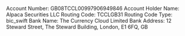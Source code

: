 Account Number: GB08TCCL00997906949846
Account Holder Name: Alpaca Securities LLC
Routing Code: TCCLGB31
Routing Code Type: bic_swift
Bank Name: The Currency Cloud Limited
Bank Address: 12 Steward Street, The Steward Building, London, E1 6FQ, GB